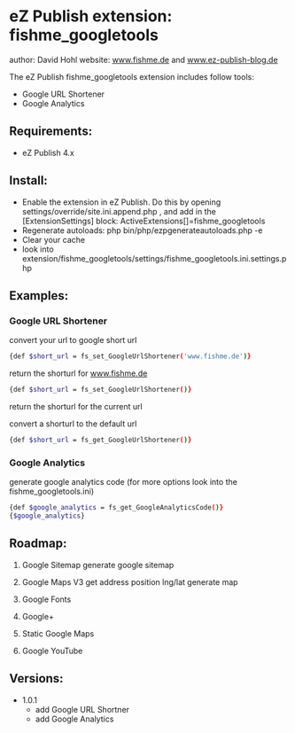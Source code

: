 # eZ Publish extension: fishme_googletools

author: David Hohl
website: www.fishme.de and www.ez-publish-blog.de

The eZ Publish fishme_googletools extension includes follow tools:

- Google URL Shortener
- Google Analytics


## Requirements:
- eZ Publish 4.x

## Install:
- Enable the extension in eZ Publish. Do this by opening settings/override/site.ini.append.php ,
   and add in the [ExtensionSettings] block:
   ActiveExtensions[]=fishme_googletools
- Regenerate autoloads: php bin/php/ezpgenerateautoloads.php -e
- Clear your cache
- look into extension/fishme_googletools/settings/fishme_googletools.ini.settings.php

## Examples:

### Google URL Shortener

convert your url to google short url
```bash
{def $short_url = fs_set_GoogleUrlShortener('www.fishme.de')}
```
return the shorturl for www.fishme.de

```bash
{def $short_url = fs_set_GoogleUrlShortener()}
```
return the shorturl for the current url


convert a shorturl to the default url
```bash
{def $short_url = fs_get_GoogleUrlShortener()}
```

### Google Analytics

generate google analytics code (for more options look into the fishme_googletools.ini)
```bash
{def $google_analytics = fs_get_GoogleAnalyticsCode()}
{$google_analytics}
```

## Roadmap:

1. Google Sitemap
       generate google sitemap
2. Google Maps V3
       get address position lng/lat
       generate map

3. Google Fonts
4. Google+
5. Static Google Maps
6. Google YouTube


## Versions:
- 1.0.1
   - add Google URL Shortner
   - add Google Analytics
